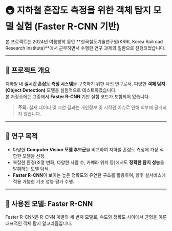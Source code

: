 # 🚇 지하철 혼잡도 측정을 위한 객체 탐지 모델 실험 (Faster R-CNN 기반)

본 프로젝트는 2024년 여름방학 동안 **한국철도기술연구원(KRRI, Korea Railroad Research Institute)**에서 근무하면서 수행한 연구 과제의 일환으로 진행되었습니다.

---

## 📌 프로젝트 개요

지하철 내 **실시간 혼잡도 측정 시스템**을 구축하기 위한 사전 연구로서, 다양한 **객체 탐지(Object Detection)** 모델을 실험적으로 테스트하였습니다.  
본 저장소에는 그중에서 **Faster R-CNN** 기반 실험 코드가 포함되어 있습니다.

> **주의:** 실제 데이터 및 시연 결과는 개인정보 및 저작권 이슈로 인해 외부에 공개되지 않습니다.

---

## 🎯 연구 목적

- 다양한 **Computer Vision 모델 후보군**을 비교하여 지하철 혼잡도 측정에 가장 적합한 모델을 선정.
- 복잡한 환경(조명 변화, 다양한 사람 수, 카메라 위치 등)에서도 **정확한 탐지 성능**을 발휘하는 모델 탐색.
- **Faster R-CNN**이 보이는 높은 정확도와 유연한 구조를 활용하여, 향후 실서비스에 적용 가능한 기초 성능 평가 수행.

---

## 🔎 사용된 모델: Faster R-CNN

Faster R-CNN은 R-CNN 계열의 세 번째 모델로, 속도와 정확도 사이에서 균형을 이룬 대표적인 객체 탐지 알고리즘입니다.
